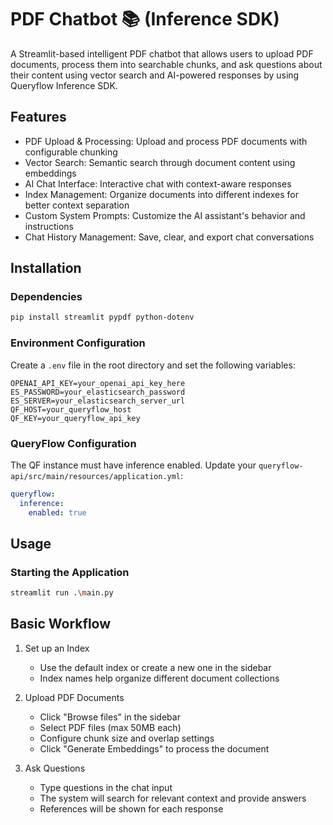 # PDF Chatbot 📚 (Inference SDK)

A Streamlit-based intelligent PDF chatbot that allows users to upload PDF documents, process them into searchable chunks, and ask questions about their content using vector search and AI-powered responses by using Queryflow Inference SDK.

## Features
- PDF Upload & Processing: Upload and process PDF documents with configurable chunking
- Vector Search: Semantic search through document content using embeddings
- AI Chat Interface: Interactive chat with context-aware responses
- Index Management: Organize documents into different indexes for better context separation
- Custom System Prompts: Customize the AI assistant's behavior and instructions
- Chat History Management: Save, clear, and export chat conversations

## Installation

### Dependencies

```bash
pip install streamlit pypdf python-dotenv
```

### Environment Configuration

Create a `.env` file in the root directory and set the following variables:

```env
OPENAI_API_KEY=your_openai_api_key_here
ES_PASSWORD=your_elasticsearch_password
ES_SERVER=your_elasticsearch_server_url
QF_HOST=your_queryflow_host
QF_KEY=your_queryflow_api_key
```

### QueryFlow Configuration
The QF instance must have inference enabled. Update your `queryflow-api/src/main/resources/application.yml`:

```yml
queryflow:
  inference:
    enabled: true
```

## Usage

### Starting the Application

```bash
streamlit run .\main.py
```

## Basic Workflow

1. Set up an Index
    - Use the default index or create a new one in the sidebar
    - Index names help organize different document collections

2. Upload PDF Documents
    - Click "Browse files" in the sidebar
    - Select PDF files (max 50MB each)
    - Configure chunk size and overlap settings
    - Click "Generate Embeddings" to process the document

3. Ask Questions
    - Type questions in the chat input
    - The system will search for relevant context and provide answers
    - References will be shown for each response